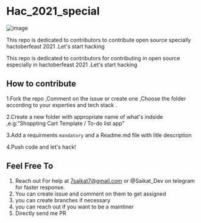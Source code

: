 # Hac_2021_special
 
![image](<https://images.prismic.io/www-static/72b9b3b9-59bd-4edc-b7e1-9e0931ed3e15_banner-3-highres.png?auto=compress,format>)


This repo is dedicated to contributors  to contribute open source specially hactoberfeast 2021 .Let's start hacking 

This repo is dedicated to contributors for contributing in open source especially in hactoberfeast 2021 .Let's start hacking 


## How to contribute

1.Fork the repo ,Comment on the issue or create one ,Choose the folder according to your experties and tech stack .

2.Create a new folder with appropriate name of what's indside ,e.g:"Shoppting Cart Template / To-do list app"

3.Add a requirments `mandatory` and a Readme.md file with litle description

4.Push code and let's hack!

## Feel Free To

1. Reach out For help at 7saikat7@gmail.com  or @Saikat_Dev on telegram for faster response.
2. You can create issue and comment on them to get assigned
3. you can create branches if necessary
4. you can reach out if you want to be a maintiner
5. Directly send me PR
